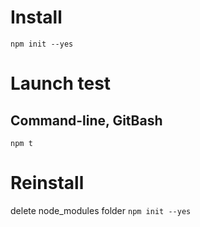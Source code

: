 # Install
`npm init --yes`

# Launch test
## Command-line, GitBash
`npm t`

# Reinstall
delete node_modules folder
`npm init --yes`
